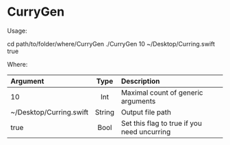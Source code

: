 # CurryGen

Usage:

cd path/to/folder/where/CurryGen
./CurryGen 10 ~/Desktop/Curring.swift true

Where:

| Argument | Type | Description |
| :--- | :---: | :--- |
| 10 | Int | Maximal count of generic arguments |
| ~/Desktop/Curring.swift | String | Output file path |
| true | Bool | Set this flag to true if you need uncurring |
